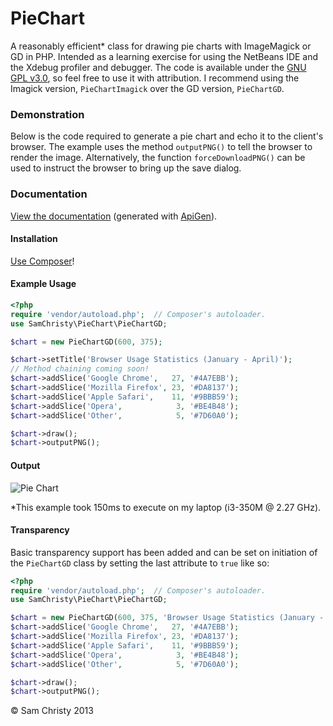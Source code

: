 PieChart
========

A reasonably efficient* class for drawing pie charts with ImageMagick or GD in PHP. Intended as a
learning exercise for using the NetBeans IDE and the Xdebug profiler and debugger. The code is
available under the [GNU GPL v3.0](http://www.gnu.org/licenses/gpl-3.0.html), so feel free to use it
with attribution. I recommend using the Imagick version, `PieChartImagick` over the GD version,
 `PieChartGD`.

### Demonstration ###
Below is the code required to generate a pie chart and echo it to the client's browser. The example
uses the method `outputPNG()` to tell the browser to render the image. Alternatively, the function
`forceDownloadPNG()` can be used to instruct the browser to bring up the save dialog.

### Documentation ###
[View the documentation](http://samchristy.github.com/PieChart/documentation/index.html)
(generated with [ApiGen](http://apigen.org/)).

#### Installation ####
[Use Composer](https://packagist.org/packages/samchristy/piechart)!

#### Example Usage ####
````php
<?php
require 'vendor/autoload.php';  // Composer's autoloader.
use SamChristy\PieChart\PieChartGD;

$chart = new PieChartGD(600, 375);

$chart->setTitle('Browser Usage Statistics (January - April)');
// Method chaining coming soon!
$chart->addSlice('Google Chrome',   27, '#4A7EBB');
$chart->addSlice('Mozilla Firefox', 23, '#DA8137');
$chart->addSlice('Apple Safari',    11, '#9BBB59');
$chart->addSlice('Opera',            3, '#BE4B48');
$chart->addSlice('Other',            5, '#7D60A0');

$chart->draw();
$chart->outputPNG();
````
#### Output ####
![Pie Chart](src/SamChristy/PieChart/example/example.png)

*This example took 150ms to execute on my laptop (i3-350M @ 2.27 GHz).

#### Transparency ####
Basic transparency support has been added and can be set on initiation of the `PieChartGD` class
by setting the last attribute to `true` like so:

````php
<?php
require 'vendor/autoload.php';  // Composer's autoloader.
use SamChristy\PieChart\PieChartGD;

$chart = new PieChartGD(600, 375, 'Browser Usage Statistics (January - April)', 0x222222, 0x092c5c, true);
$chart->addSlice('Google Chrome',   27, '#4A7EBB');
$chart->addSlice('Mozilla Firefox', 23, '#DA8137');
$chart->addSlice('Apple Safari',    11, '#9BBB59');
$chart->addSlice('Opera',            3, '#BE4B48');
$chart->addSlice('Other',            5, '#7D60A0');

$chart->draw();
$chart->outputPNG();

````

© Sam Christy 2013
